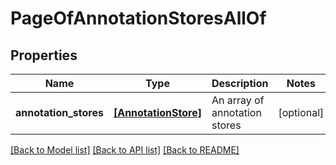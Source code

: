 # PageOfAnnotationStoresAllOf


## Properties
Name | Type | Description | Notes
------------ | ------------- | ------------- | -------------
**annotation_stores** | [**[AnnotationStore]**](AnnotationStore.md) | An array of annotation stores | [optional] 

[[Back to Model list]](../README.md#documentation-for-models) [[Back to API list]](../README.md#documentation-for-api-endpoints) [[Back to README]](../README.md)


